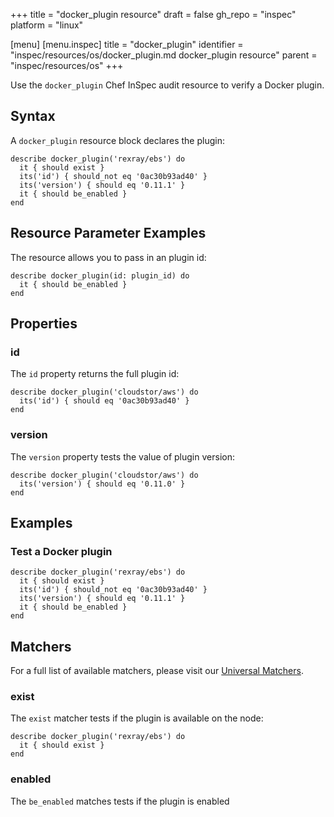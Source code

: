 +++
title = "docker_plugin resource"
draft = false
gh_repo = "inspec"
platform = "linux"

[menu]
  [menu.inspec]
    title = "docker_plugin"
    identifier = "inspec/resources/os/docker_plugin.md docker_plugin resource"
    parent = "inspec/resources/os"
+++

Use the `docker_plugin` Chef InSpec audit resource to verify a Docker plugin.

## Syntax

A `docker_plugin` resource block declares the plugin:

    describe docker_plugin('rexray/ebs') do
      it { should exist }
      its('id') { should_not eq '0ac30b93ad40' }
      its('version') { should eq '0.11.1' }
      it { should be_enabled }
    end

## Resource Parameter Examples

The resource allows you to pass in an plugin id:

    describe docker_plugin(id: plugin_id) do
      it { should be_enabled }
    end

## Properties

### id

The `id` property returns the full plugin id:

    describe docker_plugin('cloudstor/aws') do
      its('id') { should eq '0ac30b93ad40' }
    end

### version

The `version` property tests the value of plugin version:

    describe docker_plugin('cloudstor/aws') do
      its('version') { should eq '0.11.0' }
    end

## Examples

### Test a Docker plugin

    describe docker_plugin('rexray/ebs') do
      it { should exist }
      its('id') { should_not eq '0ac30b93ad40' }
      its('version') { should eq '0.11.1' }
      it { should be_enabled }
    end

## Matchers

For a full list of available matchers, please visit our [Universal Matchers](/inspec/matchers/).

### exist

The `exist` matcher tests if the plugin is available on the node:

    describe docker_plugin('rexray/ebs') do
      it { should exist }
    end

### enabled

The `be_enabled` matches tests if the plugin is enabled
